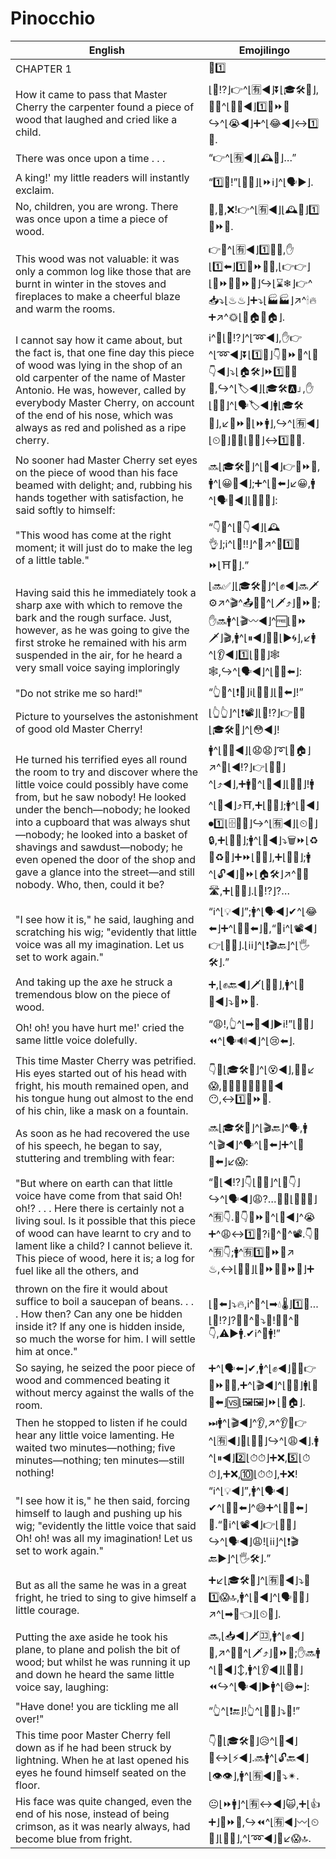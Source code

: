 # Pinocchio

| English | Emojilingo |
| ------- | ---------- |
| CHAPTER 1 | <span class="emojitext">📖1️⃣</span> |
| How it came to pass that Master Cherry the carpenter found a piece of wood that laughed and cried like a child. | <span class="emojitext">⌊🤔⁉️⌋👉^⌊🈶◀️⌋⏬⌊🎓🛠🍒⌋,👨‍🔧^⌊🕵️‍♂️◀️⌋1️⃣🔩⏩🚪↪️^⌊😭◀️⌋➕^⌊😂◀️⌋↔️1️⃣👶.</span> |
| There was once upon a time . . . | <span class="emojitext">“👉^⌊🈶◀️⌋⌊🕰🔭⌋…”</span> |
| A king!' my little readers will instantly exclaim. | <span class="emojitext">“1️⃣👑!”⌊👫📖⌋⌊⏩ℹ️⌋^⌊🗣▶️⌋.</span> |
| No, children, you are wrong. There was once upon a time a piece of wood. | <span class="emojitext">🙅,👫,❌!👉^⌊🈶◀️⌋⌊🕰🔭⌋1️⃣🔩⏩🚪.</span> |
| This wood was not valuable: it was only a common log like those that are burnt in winter in the stoves and fireplaces to make a cheerful blaze and warm the rooms. | <span class="emojitext">👉🙅^⌊🈶◀️⌋1️⃣🚪💎,✋⌊1️⃣⬅️⌋1️⃣🔩⏩🚪🆖,⌊👉👉⌋⌊🔩⏩🚪🔩⏩🚪⌋↪️⌊⌛❄⌋👉^📥⤵️⌊♨♨⌋➕⤵️⌊🏭🏭⌋↗️^🕯🔥➕↗️^🌞⌊🔲🏠🔲🏠⌋.</span> |
| I cannot say how it came about, but the fact is, that one fine day this piece of wood was lying in the shop of an old carpenter of the name of Master Antonio. He was, however, called by everybody Master Cherry, on account of the end of his nose, which was always as red and polished as a ripe cherry. | <span class="emojitext">ℹ️^🤔⌊🤔⁉️⌋^⌊➿◀️⌋,✋👉^⌊➿◀️⌋⏬⌊1️⃣🔂⌋👇🔩⏩🚪^⌊👞👇◀️⌋⤵️⌊🏠🛠⌋⏩1️⃣👨‍🔧👴,↪️^⌊🏷◀️⌋⌊🎓🛠🅰⌋,✋⌊👥💯⌋^⌊🗣🏷◀️⌋🚹⌊🎓🛠🍒⌋,↙️🔺⏩👃⌊⏩🚹⌋,↪️^⌊🈶◀️⌋⌊⏲💯⌋🔆➕⌊🔴🔝⌋↔️1️⃣🍒⏫.</span> |
| No sooner had Master Cherry set eyes on the piece of wood than his face beamed with delight; and, rubbing his hands together with satisfaction, he said softly to himself: | <span class="emojitext">🔜⌊🎓🛠🍒⌋^⌊👀◀️⌋👉🔩⏩🚪,🚹^⌊😀💯◀️⌋;➕^⌊👏⬅️⌋↙️😀,🚹^⌊🗣💬◀️⌋⌊📎📣👶⌋:</span> |
| "This wood has come at the right moment; it will just do to make the leg of a little table." | <span class="emojitext">“👇🚪^⌊👞👇◀️⌋⌊🕰👌⌋;ℹ️^⌊🙏‼⌋^🔧↗️^🔧1️⃣👢⏩⌊⛩👶⌋.”</span> |
| Having said this he immediately took a sharp axe with which to remove the bark and the rough surface. Just, however, as he was going to give the first stroke he remained with his arm suspended in the air, for he heard a very small voice saying imploringly | <span class="emojitext">⌊🔜✅⌋⌊🎓🛠🍒⌋^⌊✊◀️⌋🔜🗡⚙↗️^🎬^📤💢➕^⌊🗡⤴️⌋🔩⏩🚪;✋🔜🚹^⌊🎬〰◀️⌋^🆓⌊👋⏩🗡⌋🎬,🚹^⌊⏸◀️⌋📎💪⌊▶️🌀⌋,↙️🚹^⌊👂◀️⌋1️⃣⌊📣👶⌋🕸🕸,↪️^⌊🗣◀️⌋^⌊🙏💯⬅️⌋:</span> |
| "Do not strike me so hard!" | <span class="emojitext">“👆🙅^⌊❗👊⌋ℹ️⌊📶🔝⌋⌊💪⬅️⌋!”</span> |
| Picture to yourselves the astonishment of good old Master Cherry! | <span class="emojitext">⌊👆👆⌋^⌊❗📽⌋⌊🤔⁉️⌋👉👴💟⌊🎓🛠🍒⌋^⌊😳◀️⌋!</span> |
| He turned his terrified eyes all round the room to try and discover where the little voice could possibly have come from, but he saw nobody! He looked under the bench—nobody; he looked into a cupboard that was always shut—nobody; he looked into a basket of shavings and sawdust—nobody; he even opened the door of the shop and gave a glance into the street—and still nobody. Who, then, could it be? | <span class="emojitext">🚹^⌊👀➰◀️⌋⌊😧😧⌋➰⌊🔲🏠⌋↗️^👀⌊◀️⁉️⌋👉⌊📣👶⌋^⌊⤴️◀️⌋,➕🚹🙅^⌊👀◀️⌋⌊👤❌⌋!🚹^⌊👀◀️⌋⤴️⛩,➕⌊👤❌⌋;🚹^⌊👀◀️⌋⏺1️⃣⌊🗄👚👖⌋↪️^⌊🈶◀️⌋⌊⏲💯⌋🔒,➕⌊👤❌⌋;🚹^⌊👀◀️⌋⤵️🗑⏩⌊♻🚪♻🚪⌋➕⏩⌊🚬🚪⌋,➕⌊👤❌⌋;🚹^⌊🔓◀️⌋🚪⏩⌊🏠🛠⌋↗️^👀🆚🛣,➕⌊👤❌⌋.⌊🤔⁉️⌋?…</span> |
| "I see how it is," he said, laughing and scratching his wig; "evidently that little voice was all my imagination. Let us set to work again." | <span class="emojitext">“ℹ️^⌊💡◀️⌋”;🚹^⌊🗣◀️⌋✔^⌊😂⬅️⌋➕^⌊🙆‍♂️⬅️⌋💂,“🤔ℹ️^⌊📽◀️⌋👉⌊📣👶⌋.⌊ℹ️ℹ️⌋^⌊❗🎬🔙⌋^⌊🖐🛠⌋.”</span> |
| And taking up the axe he struck a tremendous blow on the piece of wood. | <span class="emojitext">➕,⌊✊🔙◀️⌋🗡⌊📎👐⌋,🚹^⌊👊🔝◀️⌋⤵️🔩⏩🚪.</span> |
| Oh! oh! you have hurt me!' cried the same little voice dolefully. | <span class="emojitext">“😩!,👆^⌊➡🤕◀️⌋▶️ℹ️!”⌊📣👶⌋⏪^⌊🗣🔊◀️⌋^⌊😢⬅️⌋.</span> |
| This time Master Cherry was petrified. His eyes started out of his head with fright, his mouth remained open, and his tongue hung out almost to the end of his chin, like a mask on a fountain. | <span class="emojitext">👇🔂⌊🎓🛠🍒⌋^⌊😵◀️⌋,📎😳↙️😱,📎😮➕📎👅🔽🎣🔽◀️😶,↔️1️⃣🗿⏩⛲.</span> |
| As soon as he had recovered the use of his speech, he began to say, stuttering and trembling with fear: | <span class="emojitext">🔜⌊🎓🛠🍒⌋^⌊🎬🔙⌋^🗣,🚹^⌊🎬◀️⌋^🗣^⌊🍃⬅️⌋➕^⌊💬♒⬅️⌋↙️😱:</span> |
| "But where on earth can that little voice have come from that said Oh! oh!? . . . Here there is certainly not a living soul. Is it possible that this piece of wood can have learnt to cry and to lament like a child? I cannot believe it. This piece of wood, here it is; a log for fuel like all the others, and | <span class="emojitext">“🤔⌊◀️⁉️⌋👇⌊📣👶⌋^⌊👞👇⌋↪️^⌊🗣◀️⌋😩?…🤷‍♂️⌊👤❌💯⌋^🈶👇.🎲👇🔩⏩🚪^⌊🏫◀️⌋^😭➕^😩↔️1️⃣👶?ℹ️🙅^💪^📽.👇🚪^🈶👇;🚹^🈶1️⃣🔩⏩🚪↗️♨,↔️⌊💯💯⌋⌊🔩⏩🚪🔩⏩🚪⌋➕</span> |
| thrown on the fire it would about suffice to boil a saucepan of beans. . . . How then? Can any one be hidden inside it? If any one is hidden inside, so much the worse for him. I will settle him at once." | <span class="emojitext">⌊🚮⬅️⌋⤵️🔥,ℹ️^💪^⌊➡💧🌡⌋1️⃣🍲…⌊🤔⁉️⌋?🤔👤^🛐⤵️🚪!🎲👤^🛐👇,⚠▶️🚹.✔ℹ️^👊🚹!”</span> |
| So saying, he seized the poor piece of wood and commenced beating it without mercy against the walls of the room. | <span class="emojitext">➕^⌊🗣⬅️⌋✔,🚹^⌊✊◀️⌋📎👐👉🔩⏩🚪😥,➕^⌊🎬◀️⌋^⌊👊🔔⌋🚹⌊💪🔝⬅️⌋🆚⌊🖼🖼⌋⏩⌊🔲🏠⌋.</span> |
| Then he stopped to listen if he could hear any little voice lamenting. He waited two minutes—nothing; five minutes—nothing; ten minutes—still nothing! | <span class="emojitext">⏭🚹^⌊🎬◀️⌋^👂,↗️^👂🎲👉^⌊🈶◀️⌋👤⌊📣👶⌋↪️^⌊😩◀️⌋.🚹^⌊⏸◀️⌋2️⃣⌊⏱⏱⌋➕❌,5️⃣⌊⏱⏱⌋,➕❌,🔟⌊⏱⏱⌋,➕❌!</span> |
| "I see how it is," he then said, forcing himself to laugh and pushing up his wig; "evidently the little voice that said Oh! oh! was all my imagination! Let us set to work again." | <span class="emojitext">“ℹ️^⌊💡◀️⌋”,🚹^⌊🗣◀️⌋✔^⌊🏋️‍♂️⬅️⌋^😅➕^⌊🙆‍♂️⬅️⌋💂.“🤔ℹ️^⌊📽◀️⌋👉⌊📣👶⌋↪️^⌊🗣◀️⌋😩!⌊ℹ️ℹ️⌋^⌊❗🎬🔙▶️⌋^⌊🖐🛠⌋.”</span> |
| But as all the same he was in a great fright, he tried to sing to give himself a little courage. | <span class="emojitext">➕↙️⌊🎓🛠🍒⌋^⌊🈶📎◀️⌋⤵️💌1️⃣😱🔝,🚹^⌊🔬◀️⌋^⌊🗣🎤👶⌋↗️^⌊➡🦁👈⌋⌊⏲👶⌋.</span> |
| Putting the axe aside he took his plane, to plane and polish the bit of wood; but whilst he was running it up and down he heard the same little voice say, laughing: | <span class="emojitext">🔜,⌊📥◀️⌋🗡🈁,🚹^⌊✊◀️⌋🔪,↗️^🔪➕^⌊🗡⤴️⌋🔩⏩🚪;✋🔜🚹^⌊🔪◀️⌋↕,🚹^⌊👂◀️⌋⌊📣👶⌋⏪↪️^⌊🗣◀️⌋▶️🚹^⌊😅⬅️⌋:</span> |
| "Have done! you are tickling me all over!" | <span class="emojitext">“👆^⌊❗🔚⌋!👆^⌊🙌😆⌋⤵️👗!”</span> |
| This time poor Master Cherry fell down as if he had been struck by lightning. When he at last opened his eyes he found himself seated on the floor. | <span class="emojitext">👇🔂⌊🎓🛠🍒⌋😥^⌊🎢◀️⌋🔽↔️⌊⚡◀️⌋.🔜🚹^⌊🔓🔙◀️⌋⌊👁👁⌋,🚹^⌊🈶◀️⌋💺⤵️✴.</span> |
| His face was quite changed, even the end of his nose, instead of being crimson, as it was nearly always, had become blue from fright. | <span class="emojitext">😐⌊⏩🚹⌋^⌊🈶↔️◀️⌋🙀,➕⌊👍➕⌋🔺⏩👃,↪️⏪^⌊🈶◀️⌋〰⌊⏲💯⌋⌊🔴🔝⌋,^⌊➿◀️⌋🔷↙️😱🔝.</span> |